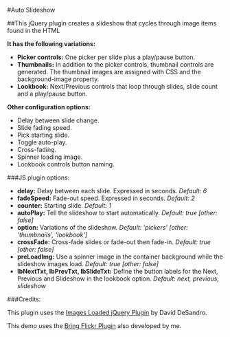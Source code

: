 #Auto Slideshow

##This jQuery plugin creates a slideshow that cycles through image items found in the HTML

**It has the following variations:**

+ **Picker controls:** One picker per slide plus a play/pause button.
+ **Thumbnails:** In addition to the picker controls, thumbnail controls are generated. The thumbnail images are assigned with CSS and the background-image property.
+ **Lookbook:** Next/Previous controls that loop through slides, slide count and a play/pause button.

**Other configuration options:**

+ Delay between slide change.
+ Slide fading speed.
+ Pick starting slide.
+ Toggle auto-play.
+ Cross-fading.
+ Spinner loading image.
+ Lookbook controls button naming.

###JS plugin options:

+ **delay:** Delay between each slide. Expressed in seconds. *Default: 6*
+ **fadeSpeed:** Fade-out speed. Expressed in seconds. *Default: 2*
+ **counter:** Starting slide. *Default: 1*
+ **autoPlay:** Tell the slideshow to start automatically. *Default: true [other: false]*
+ **option:** Variations of the slideshow. *Default: 'pickers' [other: 'thumbnails', 'lookbook']*
+ **crossFade:** Cross-fade slides or fade-out then fade-in. *Default: true [other: false]*
+ **preLoadImg:** Use a spinner image in the container background while the slideshow images load. *Default: true [other: false]*
+ **lbNextTxt, lbPrevTxt, lbSlideTxt:** Define the button labels for the Next, Previous and Slideshow in the lookbook option. *Default: next, previous, slideshow*

###Credits:

This plugin uses the [Images Loaded jQuery Plugin](http://desandro.github.com/imagesloaded/ "Images Loaded jQuery Plugin Github") by David DeSandro.

This demo uses the [Bring Flickr Plugin](https://github.com/jdmedina/js/tree/master/bringFlickr "Bring Flickr Plugin") also developed by me.

